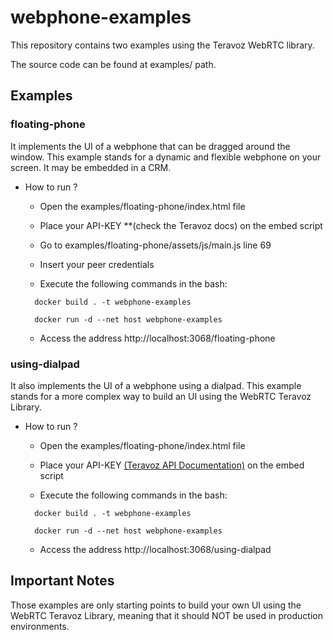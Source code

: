 # webphone-examples

This repository contains two examples using the Teravoz WebRTC library. 

The source code can be found at examples/ path.

## Examples

### floating-phone

It implements the UI of a webphone that can be dragged around the window. This example
stands for a dynamic and flexible webphone on your screen. It may be embedded in a CRM.

  * How to run ?

    - Open the examples/floating-phone/index.html file

    - Place your API-KEY **(check the Teravoz docs) on the embed script

    - Go to examples/floating-phone/assets/js/main.js line 69

    - Insert your peer credentials
    
    - Execute the following commands in the bash:

    ```shell
      docker build . -t webphone-examples

      docker run -d --net host webphone-examples
    ```

    - Access the address http://localhost:3068/floating-phone

### using-dialpad

It also implements the UI of a webphone using a dialpad. This example
stands for a more complex way to build an UI using the WebRTC Teravoz Library. 

  * How to run ?

    - Open the examples/floating-phone/index.html file

    - Place your API-KEY [(Teravoz API Documentation)](https://developers.teravoz.com.br/#webrtc) on the embed script

    - Execute the following commands in the bash:

    ```shell
      docker build . -t webphone-examples

      docker run -d --net host webphone-examples
    ```

    - Access the address http://localhost:3068/using-dialpad

## Important Notes

Those examples are only starting points to build your own UI using the WebRTC Teravoz Library, meaning that it should NOT be used in production environments.



